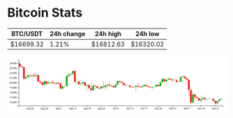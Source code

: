 # Bitcoin Stats

BTC/USDT|24h change|24h high|24h low|
|---|---|---|---|
|$16699.32|1.21%|$16812.63|$16320.02|

<img src="./chart.svg">

